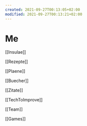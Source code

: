 ```yaml
---
created: 2021-09-27T00:13:05+02:00
modified: 2021-09-27T00:13:21+02:00
---
```


# Me

[[Insulae]]

[[Rezepte]]

[[Plaene]]

[[Buecher]]

[[Zitate]]

[[TechToImprove]]

[[Team]]

[[Games]]

